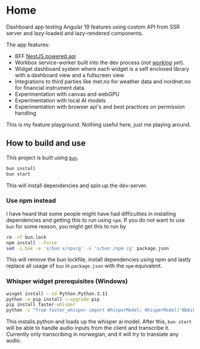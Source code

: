 # Home

Dashboard app testing Angular 19 features using custom API from SSR server and lazy-loaded and lazy-rendered components.

The app features:

- BFF [NestJS powered api](./apps/home/server.ts)
- Workbox service-worker built into the dev process (_not [working](https://stackoverflow.com/questions/79374706/how-to-inject-workbox-manifest-in-angular-on-both-build-and-serve-targets) yet_).
- Widget dashboard system where each widget is a self enclosed library with a dashboard view and a fullscreen view.
- Integrations to third parties like met.no for weather data and nordnet.no for financial instrument data.
- Experimentation with canvas and webGPU
- Experimentation with local AI models
- Experimentation with browser api's and best practices on permission handling

This is my feature playground. Nothing useful here, just me playing around.

## How to build and use

This project is built using [`bun`](https://bun.sh/).

```bash
bun install
bun start
```

This will install dependencies and spin up the dev-server.

### Use npm instead

I have heard that some people might have had difficulties in installing dependencies and getting this to run using `npm`. If you do not want to use `bun` for some reason, you might get this to run by

```bash
rm -rf bun.lock
npm install --force
sed -i.bak -e 's/bun x/npx/g' -e 's/bun /npm /g' package.json
```

This will remove the bun lockfile, install dependencies using npm and lastly replace all usage of `bun` in `package.json` with the `npm` equivalent.

### Whisper widget prerequisites (Windows)

```cmd
winget install --id Python.Python.3.11
python -m pip install --upgrade pip
pip install faster-whisper
python -c "from faster_whisper import WhisperModel; WhisperModel('NbAiLab/nb-whisper-small', device='cpu', compute_type='int8')"
```

This installs python and loads up the whisper ai model. After this, `bun start` will be able to handle audio inputs from the client and transcribe it. Currently only transcribing in norwegian, and it will try to translate any audio.
